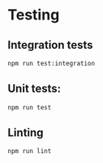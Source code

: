 # Testing

## Integration tests

```sh
npm run test:integration
```

## Unit tests:
```sh
npm run test
```

## Linting
```sh
npm run lint
```
